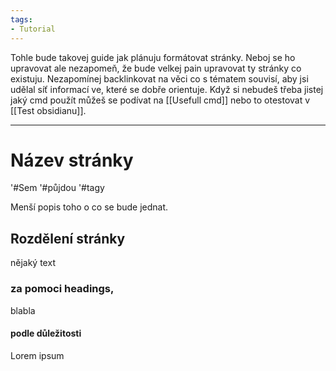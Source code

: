 ```yaml
---
tags:
- Tutorial
---
```


Tohle bude takovej guide jak plánuju formátovat stránky. Neboj se ho upravovat ale nezapomeň, že bude velkej pain upravovat ty stránky co existuju.
Nezapomínej backlinkovat na věci co s tématem souvisí, aby jsi udělal síť informací ve, které se dobře orientuje. Když si nebudeš třeba jistej jaký cmd použít můžeš se podívat na [[Usefull cmd]] nebo to otestovat v [[Test obsidianu]].


---
# Název stránky
'#Sem '#půjdou '#tagy

Menší popis toho o co se bude jednat.
## Rozdělení stránky
nějaký text
### za pomoci headings,
blabla
#### podle důležitosti
Lorem ipsum
